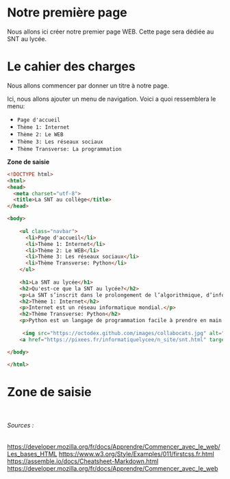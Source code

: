 # Notre première page
Nous allons ici créer notre premier page WEB. Cette page sera dédiée au SNT au lycée.

# Le cahier des charges
Nous allons commencer par donner un titre à notre page. 


Ici, nous allons ajouter un menu de navigation.
Voici a quoi ressemblera le menu:
* `Page d'accueil`
* `Thème 1: Internet`
* `Thème 2: Le WEB`
* `Thème 3: Les réseaux sociaux`
* `Thème Transverse: La programmation`

**Zone de saisie**
```html runnable
<!DOCTYPE html>
<html>
<head>
  <meta charset="utf-8">
  <title>La SNT au collège</title>
</head>

<body>
    
    <ul class="navbar">
      <li>Page d'accueil</li>
      <li>Thème 1: Internet</li>
      <li>Thème 2: Le WEB</li>
      <li>Thème 3: Les réseaux sociaux</li>
      <li>Thème Transverse: Python</li>   
    </ul>
    
    <h1>La SNT au lycée</h1>
    <h2>Qu'est-ce que la SNT au lycée?</h2>
    <p>La SNT s’inscrit dans le prolongement de l’algorithmique, d’informatique et de programmation vus au collège.</p>
    <h2>Thème 1: Internet</h2>
    <p>Internet est un réseau informatique mondial.</p>
    <h2>Thème Transverse: Python</h2>
    <p>Python est un langage de programmation facile à prendre en main.</p>
    
     <img src="https://octodex.github.com/images/collabocats.jpg" alt="" />
    <a href="https://pixees.fr/informatiquelycee/n_site/snt.html" target="_blank">Cours sur le SNT</a>

</body>

</html>
```

# Zone de saisie
```html runnable



```

###### Sources :

<https://developer.mozilla.org/fr/docs/Apprendre/Commencer_avec_le_web/Les_bases_HTML>
<https://www.w3.org/Style/Examples/011/firstcss.fr.html>
<https://assemble.io/docs/Cheatsheet-Markdown.html>
<https://developer.mozilla.org/fr/docs/Apprendre/Commencer_avec_le_web>

